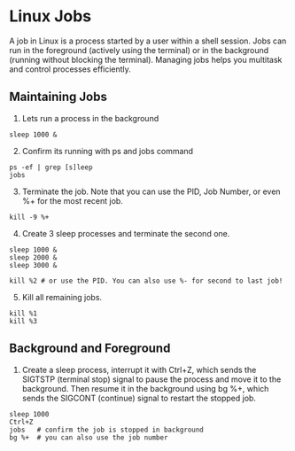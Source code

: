 # Linux Jobs

A job in Linux is a process started by a user within a shell session. 
Jobs can run in the foreground (actively using the terminal) or in the background (running without blocking the terminal).
Managing jobs helps you multitask and control processes efficiently.


## Maintaining Jobs


1. Lets run a process in the background
```
sleep 1000 &
```

2. Confirm its running with ps and jobs command
```
ps -ef | grep [s]leep
jobs
```

3. Terminate the job. Note that you can use the PID, Job Number, or even %+ for the most recent job.
```
kill -9 %+
```

4. Create 3 sleep processes and terminate the second one.
```
sleep 1000 &
sleep 2000 &
sleep 3000 &

kill %2 # or use the PID. You can also use %- for second to last job! 
```

5. Kill all remaining jobs.
```
kill %1
kill %3
```

## Background and Foreground

1. Create a sleep process, interrupt it with Ctrl+Z, which sends the SIGTSTP (terminal stop) signal to pause the process and move it to the background. Then resume it in the background using bg %+, which sends the SIGCONT (continue) signal to restart the stopped job.
```
sleep 1000
Ctrl+Z
jobs   # confirm the job is stopped in background
bg %+  # you can also use the job number 
```
